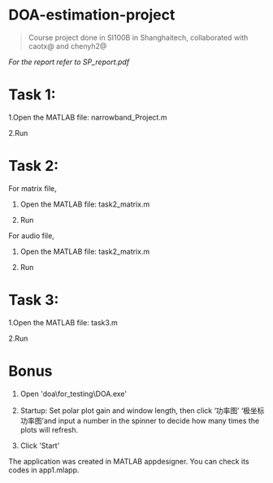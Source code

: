 # DOA-estimation-project
> Course project done in SI100B in Shanghaitech, collaborated with caotx@ and chenyh2@

*For the report refer to SP_report.pdf*

# Task 1: 

1.Open the MATLAB file: narrowband_Project.m 

2.Run



# Task 2: 

For matrix file,

1. Open the MATLAB file: task2_matrix.m

2. Run

For audio file,

1. Open the MATLAB file: task2_matrix.m

2. Run



# Task 3:

1.Open the MATLAB file: task3.m

2.Run



# Bonus

1. Open 'doa\for_testing\DOA.exe'

2. Startup: Set polar plot gain and window length, then click ‘功率图’ ‘极坐标功率图’and input a number in the spinner to decide how many times the plots will refresh.

3. Click 'Start'

The application was created in MATLAB appdesigner. You can check its codes in app1.mlapp.
